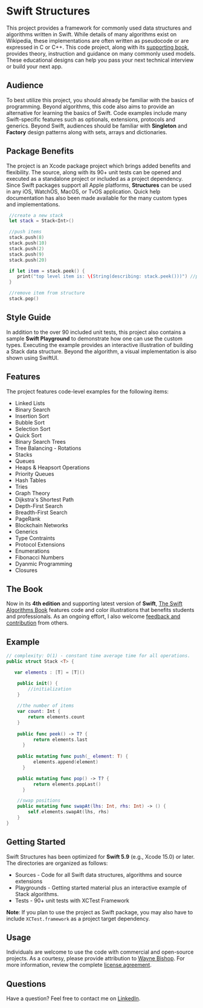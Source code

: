 Swift Structures
====================

This project provides a framework for commonly used data structures and algorithms written in Swift. While details of many algorithms exist on Wikipedia, these implementations are often written as pseudocode or are expressed in C or C++. This code project, along with its [supporting book](https://medium.com/swift-algorithms-data-structures), provides theory, instruction and guidance on many commonly used models. These educational designs can help you pass your next technical interview or build your next app.


Audience
---------------------

To best utilize this project, you should already be familiar with the basics of programming. Beyond algorithms, this code also aims to provide an alternative for learning the basics of Swift. Code examples include many Swift-specific features such as optionals, extensions, protocols and generics. Beyond Swift, audiences should be familiar with **Singleton** and **Factory** design patterns along with sets, arrays and dictionaries.


Package Benefits
---------------------

The project is an Xcode package project which brings added benefits and flexibility. The source, along with its 90+ unit tests can be opened and executed as a standalone project or included as a project dependency. Since Swift packages support all Apple platforms, **Structures** can be used in any iOS, WatchOS, MacOS, or TvOS application. Quick help documentation has also been made available for the many custom types and implementations.


```swift
 //create a new stack
 let stack = Stack<Int>()

 //push items
 stack.push(8)
 stack.push(10)
 stack.push(2)
 stack.push(9)
 stack.push(20)

 if let item = stack.peek() {
    print("top level item is: \(String(describing: stack.peek()))") //prints 20
 }

 //remove item from structure
 stack.pop()
```

Style Guide
---------------------

In addition to the over 90 included unit tests, this project also contains a sample **Swift Playground** to demonstrate how one can use the custom types. Executing the example provides an interactive illustration of building a Stack data structure. Beyond the algorithm, a visual implementation is also shown using SwiftUI. 


Features
--------------------

The project features code-level examples for the following items:

+ Linked Lists
+ Binary Search
+ Insertion Sort
+ Bubble Sort
+ Selection Sort
+ Quick Sort
+ Binary Search Trees
+ Tree Balancing - Rotations
+ Stacks
+ Queues
+ Heaps & Heapsort Operations
+ Priority Queues
+ Hash Tables
+ Tries
+ Graph Theory
+ Dijkstra's Shortest Path
+ Depth-First Search
+ Breadth-First Search
+ PageRank
+ Blockchain Networks
+ Generics
+ Type Contraints
+ Protocol Extensions
+ Enumerations
+ Fibonacci Numbers
+ Dyanmic Programming
+ Closures


The Book
--------------------

Now in its **4th edition** and supporting latest version of **Swift**, [The Swift Algorithms Book](https://medium.com/swift-algorithms-data-structures) features code and color illustrations that benefits students and professionals. As an ongoing effort, I also welcome [feedback and contribution](https://github.com/waynewbishop/Structures/pulls) from others. 


Example
--------------------

```swift
// complexity: O(1) - constant time average time for all operations.
public struct Stack <T> {

   var elements : [T] = [T]()

    public init() {
        //initialization
    }
    
    //the number of items
    var count: Int {
        return elements.count
    }
    
    public func peek() -> T? {
          return elements.last
      }
  
    public mutating func push(_ element: T) {
          elements.append(element)
      }

    public mutating func pop() -> T? {
          return elements.popLast()
      }

    //swap positions
    public mutating func swapAt(lhs: Int, rhs: Int) -> () {
        self.elements.swapAt(lhs, rhs)
    }        
}
```

Getting Started
--------------------

Swift Structures has been optimized for **Swift 5.9** (e.g., Xcode 15.0) or later. The directories are organized as follows:
+ Sources - Code for all Swift data structures, algorithms and source extensions
+ Playgrounds - Getting started material plus an interactive example of Stack algorithms. 
+ Tests - 90+ unit tests with XCTest Framework

**Note**: If you plan to use the project as Swift package, you may also have to include `XCTest.framework` as a project target dependency. 


Usage
--------------------

Individuals are welcome to use the code with commercial and open-source projects. As a courtesy, please provide attribution to [Wayne Bishop](https://www.linkedin.com/in/waynebishop). For more information, review the complete [license agreement](https://github.com/waynewbishop/SwiftStructures/blob/master/License.md). 


Questions
--------------------

Have a question? Feel free to contact me on [LinkedIn](https://www.linkedin.com/in/waynebishop)</a>.
